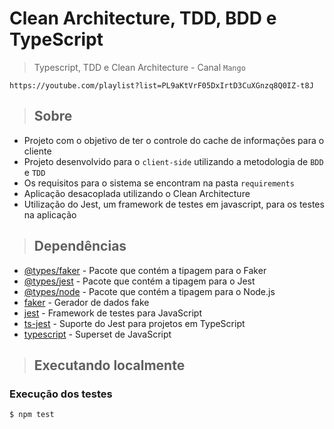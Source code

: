 # Clean Architecture, TDD, BDD e TypeScript

> Typescript, TDD e Clean Architecture - Canal `Mango` 

```
https://youtube.com/playlist?list=PL9aKtVrF05DxIrtD3CuXGnzq8Q0IZ-t8J
```
> ## Sobre

- Projeto com o objetivo de ter o controle do cache de informações para o cliente
- Projeto desenvolvido para o `client-side` utilizando a metodologia de `BDD` e `TDD` 
- Os requisitos para o sistema se encontram na pasta `requirements`
- Aplicação desacoplada utilizando o Clean Architecture
- Utilização do Jest, um framework de testes em javascript, para os testes na aplicação

> ## Dependências

- [@types/faker](https://www.npmjs.com/package/@types/faker) - Pacote que contém a tipagem para o Faker
- [@types/jest](https://www.npmjs.com/package/@types/jest) - Pacote que contém a tipagem para o Jest
- [@types/node](https://www.npmjs.com/package/@types/node) - Pacote que contém a tipagem para o Node.js
- [faker](https://www.npmjs.com/package/faker) - Gerador de dados fake
- [jest](https://www.npmjs.com/package/jest) - Framework de testes para JavaScript
- [ts-jest](https://www.npmjs.com/package/ts-jest) - Suporte do Jest para projetos em TypeScript
- [typescript](https://www.npmjs.com/package/typescript) - Superset de JavaScript

> ## Executando localmente

### Execução dos testes

```
$ npm test
```
